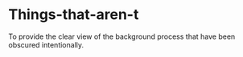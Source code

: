 # Things-that-aren-t
To provide the clear view of the background process that have been obscured intentionally.
